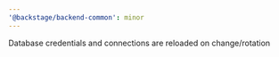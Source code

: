 ```yaml
---
'@backstage/backend-common': minor
---
```


Database credentials and connections are reloaded on change/rotation
